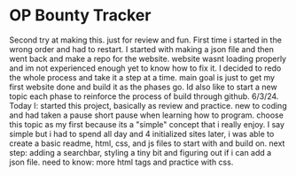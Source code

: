 # OP Bounty Tracker

Second try at making this. just for review and fun. First time i started in the wrong order and had to restart. I started with making a json file and then went back and make a repo for the website. website wasnt loading properly and im not experienced enough yet to know how to fix it. I decided to redo the whole process and take it a step at a time. main goal is just to get my first website done and build it as the phases go. Id also like to start a new topic each phase to reinforce the process of build through github.
6/3/24. Today I: started this project, basically as review and practice. new to coding and had taken a pause short pause when learning how to program. choose this topic as my first because its a "simple" concept that i really enjoy. I say simple but i had to spend all day and 4 initialized sites later, i was able to create a basic readme, html, css, and js files to start with and build on. 
    next step: adding a searchbar, styling a tiny bit and figuring out if i can add a json file.
    need to know: more html tags and practice with css.